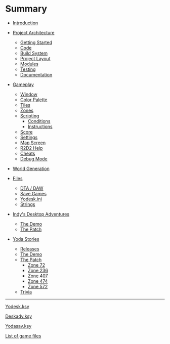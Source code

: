 Summary
=======

-	[Introduction](introduction.md)
-	[Project Architecture](architecture/index.md)
	-	[Getting Started](architecture/getting-started.md)
	-	[Code]()
	-	[Build System](architecture/build-system.md)
	-	[Project Layout]()
	-	[Modules]()
	-	[Testing]()
	-	[Documentation](architecture/documentation.md)
-	[Gameplay](gameplay/index.md)
	-	[Window](gameplay/window.md)
	-	[Color Palette](gameplay/color-palette.md)
	-	[Tiles](gameplay/tiles.md)
	-	[Zones](gameplay/zones.md)
	-	[Scripting](scripting/index.md)
		-	[Conditions](scripting/conditions.md)
		-	[Instructions](scripting/instructions.md)
	-	[Score](gameplay/score.md)
	-	[Settings]()
	-	[Map Screen](gameplay/map-screen.md)
	-	[R2D2 Help](gameplay/r2d2-help.md)
	-	[Cheats](gameplay/cheats.md)
	-	[Debug Mode]()
-	[World Generation]()
-	[Files](files/index.md)

	-	[DTA / DAW]()
	-	[Save Games]()
	-	[Yodesk.ini](files/yodesk-ini.md)
	-	[Strings]()  

-	[Indy's Desktop Adventures]()

	-	[The Demo]()
	-	[The Patch]()

-	[Yoda Stories]()

	-	[Releases](yoda/releases.md)
	-	[The Demo]()
	-	[The Patch](yoda/patch/index.md)
		-	[Zone 72](yoda/patch/zone-072.md)
		-	[Zone 236](yoda/patch/zone-236.md)
		-	[Zone 407](yoda/patch/zone-407.md)
		-	[Zone 474](yoda/patch/zone-474.md)
		-	[Zone 572](yoda/patch/zone-572.md)
	-	[Trivia](yoda/trivia.md)

---

[Yodesk.ksy](appendix/yodesk.md)

[Deskadv.ksy](appendix/deskadv.md)

[Yodasav.ksy](appendix/yodasav.md)

[List of game files](appendix/list-of-game-files.md)
